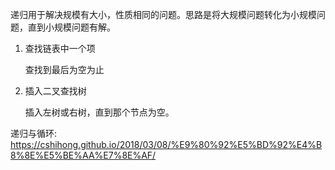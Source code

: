 递归用于解决规模有大小，性质相同的问题。思路是将大规模问题转化为小规模问题，直到小规模问题有解。

1. 查找链表中一个项
 
    查找到最后为空为止

2. 插入二叉查找树

    插入左树或右树，直到那个节点为空。

递归与循环: https://cshihong.github.io/2018/03/08/%E9%80%92%E5%BD%92%E4%B8%8E%E5%BE%AA%E7%8E%AF/

